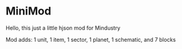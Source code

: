 # MiniMod
Hello, this just a little hjson mod for
Mindustry

Mod adds: 1 unit, 1 item, 1 sector, 1 planet, 1 schematic, and 7 blocks
